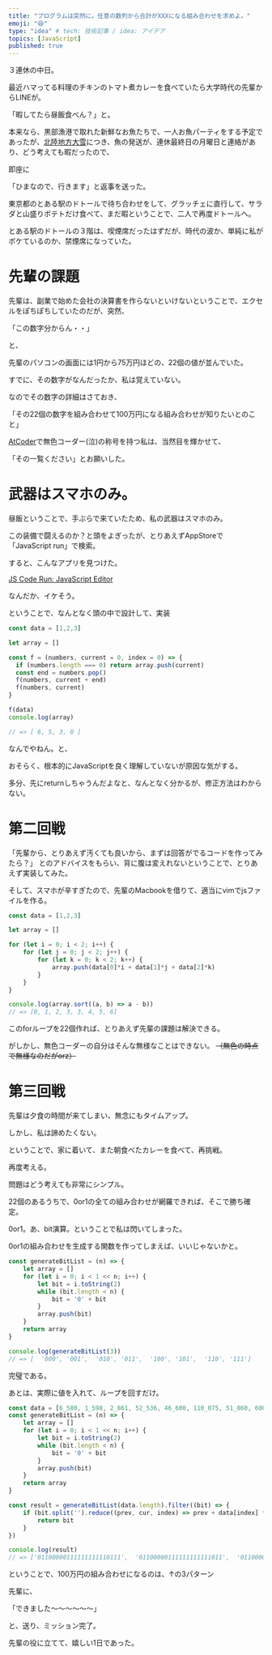 ```yaml
---
title: "プログラムは突然に。任意の数列から合計がXXXになる組み合わせを求めよ。"
emoji: "😆"
type: "idea" # tech: 技術記事 / idea: アイデア
topics: [JavaScript]
published: true
---
```


３連休の中日。

最近ハマってる料理のチキンのトマト煮カレーを食べていたら大学時代の先輩からLINEが。

「暇してたら昼飯食べん？」と。

本来なら、黒部漁港で取れた新鮮なお魚たちで、一人お魚パーティをする予定であったが、[北陸地方大雪](https://www3.nhk.or.jp/news/html/20210108/k10012803051000.html)につき、魚の発送が、連休最終日の月曜日と連絡があり、どう考えても暇だったので、

即座に

「ひまなので、行きます」と返事を送った。

東京都のとある駅のドトールで待ち合わせをして、グラッチェに直行して、サラダと山盛りポテトだけ食べて、まだ暇ということで、二人で再度ドトールへ。

とある駅のドトールの３階は、喫煙席だったはずだが、時代の波か、単純に私がボケているのか、禁煙席になっていた。

# 先輩の課題

先輩は、副業で始めた会社の決算書を作らないといけないということで、エクセルをぽちぽちしていたのだが、突然、

「この数字分からん・・」

と、

先輩のパソコンの画面には1円から75万円ほどの、22個の値が並んでいた。

すでに、その数字がなんだったか、私は覚えていない。

なのでその数字の詳細はさておき、

「その22個の数字を組み合わせて100万円になる組み合わせが知りたいとのこと」

[AtCoder](http://atcoder.jp/)で無色コーダー(泣)の称号を持つ私は、当然目を輝かせて、

「その一覧ください」とお願いした。

# 武器はスマホのみ。

昼飯ということで、手ぶらで来ていたため、私の武器はスマホのみ。

この装備で闘えるのか？と頭をよぎったが、とりあえずAppStoreで「JavaScript run」で検索。

すると、こんなアプリを見つけた。

[JS Code Run: JavaScript Editor ](https://apps.apple.com/jp/app/js-code-run-javascript-editor/id1294015040)

なんだか、イケそう。

ということで、なんとなく頭の中で設計して、実装

```js
const data = [1,2,3]

let array = []

const f = (numbers, current = 0, index = 0) => {
  if (numbers.length === 0) return array.push(current)
  const end = numbers.pop()
  f(numbers, current + end)
  f(numbers, current)
}

f(data)
console.log(array)

// => [ 6, 5, 3, 0 ]
```

なんでやねん。と、

おそらく、根本的にJavaScriptを良く理解していないが原因な気がする。

多分、先にreturnしちゃうんだよなと、なんとなく分かるが、修正方法はわからない。

# 第二回戦

「先輩から、とりあえず汚くても良いから、まずは回答がでるコードを作ってみたら？」
とのアドバイスをもらい、背に腹は変えれないということで、とりあえず実装してみた。

そして、スマホが辛すぎたので、先輩のMacbookを借りて、適当にvimでjsファイルを作る。

```js
const data = [1,2,3]

let array = []

for (let i = 0; i < 2; i++) {
    for (let j = 0; j < 2; j++) {
        for (let k = 0; k < 2; k++) {
            array.push(data[0]*i + data[1]*j + data[2]*k)
        }
    }
}

console.log(array.sort((a, b) => a - b))
// => [0, 1, 2, 3, 3, 4, 5, 6]
```

このforループを22個作れば、とりあえず先輩の課題は解決できる。

がしかし、無色コーダーの自分はそんな無様なことはできない。
~~（無色の時点で無様なのだがorz）~~

# 第三回戦

先輩は夕食の時間が来てしまい、無念にもタイムアップ。

しかし、私は諦めたくない。

ということで、家に着いて、また朝食べたカレーを食べて、再挑戦。

再度考える。

問題はどう考えても非常にシンプル。

22個のあるうちで、0or1の全ての組み合わせが網羅できれば、そこで勝ち確定。

0or1。あ、bit演算。ということで私は閃いてしまった。

0or1の組み合わせを生成する関数を作ってしまえば、いいじゃないかと。

```js
const generateBitList = (n) => {
    let array = []
    for (let i = 0; i < 1 << n; i++) {
        let bit = i.toString(2)
        while (bit.length < n) {
            bit = '0' + bit
        }
        array.push(bit)
    }
    return array
}

console.log(generateBitList(3))
// => [  '000', '001',  '010', '011',  '100', '101',  '110', '111']
```

完璧である。

あとは、実際に値を入れて、ループを回すだけ。

```js
const data = [6_580, 1_598, 2_861, 52_536, 46_600, 110_075, 51_860, 600, 4_950, 150_000, 5_258, 5_588, 16_522, 2_100, 4_950, 1, 8_580, 4_598, 4_950, 1_430, 1_430, 1_430, 785_184]
const generateBitList = (n) => {
    let array = []
    for (let i = 0; i < 1 << n; i++) {
        let bit = i.toString(2)
        while (bit.length < n) {
            bit = '0' + bit
        }
        array.push(bit)
    }
    return array
}

const result = generateBitList(data.length).filter((bit) => {
    if (bit.split('').reduce((prev, cur, index) => prev + data[index] * cur, 0) === 1_000_000) {
        return bit
    }
})

console.log(result)
// => ['01100000111111111110111',  '01100000111111111111011',  '01100000111111111111101']
```

ということで、100万円の組み合わせになるのは、↑の3パターン

先輩に、

「できました〜〜〜〜〜〜」

と、送り、ミッション完了。

先輩の役に立てて、嬉しい1日であった。